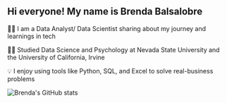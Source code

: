 ## Hi everyone! My name is Brenda Balsalobre


👩‍💻 I am a Data Analyst/ Data Scientist sharing about my journey and learnings in tech

👩‍🎓 Studied Data Science and Psychology at Nevada State University and the University of California, Irvine

💡 I enjoy using tools like Python, SQL, and Excel to solve real-business problems


![Brenda's GitHub stats](https://github-readme-stats.vercel.app/api?username=brendabalsalobre&show_icons=true&theme=transparent)
